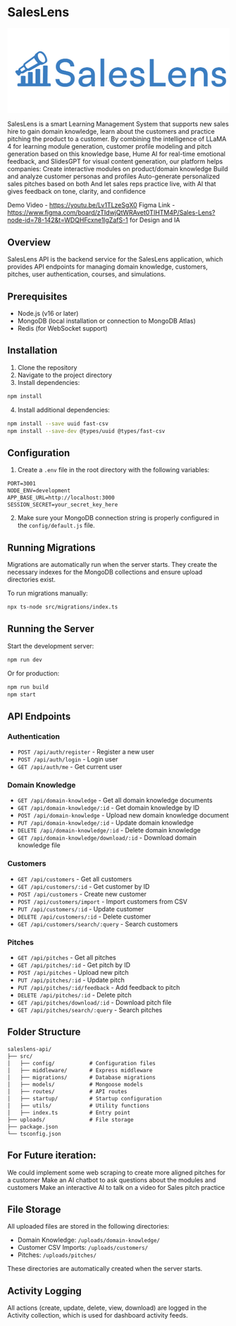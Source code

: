 # SalesLens
<img src="https://github.com/fearless1012/saleslens/blob/main/SalesLens-01.png">

SalesLens is a smart Learning Management System that supports new sales hire to gain domain knowledge, learn about the customers and practice pitching the product to a customer.
By combining the intelligence of LLaMA 4 for learning module generation, customer profile modeling and pitch generation based on this knowledge base, Hume AI for real-time emotional feedback, and SlidesGPT for visual content generation, our platform helps companies:
Create interactive modules on product/domain knowledge
Build and analyze customer personas and profiles
Auto-generate personalized sales pitches based on both
And let sales reps practice live, with AI that gives feedback on tone, clarity, and confidence

Demo Video - https://youtu.be/Lv1TLzeSgX0
Figma Link - https://www.figma.com/board/zTIdwjQtWRAvet0TIHTM4P/Sales-Lens?node-id=78-142&t=WDQHFcxne1lgZafS-1  for Design and IA

## Overview

SalesLens API is the backend service for the SalesLens application, which provides API endpoints for managing domain knowledge, customers, pitches, user authentication, courses, and simulations.

## Prerequisites

- Node.js (v16 or later)
- MongoDB (local installation or connection to MongoDB Atlas)
- Redis (for WebSocket support)

## Installation

1. Clone the repository
2. Navigate to the project directory
3. Install dependencies:

```bash
npm install
```

4. Install additional dependencies:

```bash
npm install --save uuid fast-csv
npm install --save-dev @types/uuid @types/fast-csv
```

## Configuration

1. Create a `.env` file in the root directory with the following variables:

```
PORT=3001
NODE_ENV=development
APP_BASE_URL=http://localhost:3000
SESSION_SECRET=your_secret_key_here
```

2. Make sure your MongoDB connection string is properly configured in the `config/default.js` file.

## Running Migrations

Migrations are automatically run when the server starts. They create the necessary indexes for the MongoDB collections and ensure upload directories exist.

To run migrations manually:

```bash
npx ts-node src/migrations/index.ts
```

## Running the Server

Start the development server:

```bash
npm run dev
```

Or for production:

```bash
npm run build
npm start
```

## API Endpoints

### Authentication

- `POST /api/auth/register` - Register a new user
- `POST /api/auth/login` - Login user
- `GET /api/auth/me` - Get current user

### Domain Knowledge

- `GET /api/domain-knowledge` - Get all domain knowledge documents
- `GET /api/domain-knowledge/:id` - Get domain knowledge by ID
- `POST /api/domain-knowledge` - Upload new domain knowledge document
- `PUT /api/domain-knowledge/:id` - Update domain knowledge
- `DELETE /api/domain-knowledge/:id` - Delete domain knowledge
- `GET /api/domain-knowledge/download/:id` - Download domain knowledge file

### Customers

- `GET /api/customers` - Get all customers
- `GET /api/customers/:id` - Get customer by ID
- `POST /api/customers` - Create new customer
- `POST /api/customers/import` - Import customers from CSV
- `PUT /api/customers/:id` - Update customer
- `DELETE /api/customers/:id` - Delete customer
- `GET /api/customers/search/:query` - Search customers

### Pitches

- `GET /api/pitches` - Get all pitches
- `GET /api/pitches/:id` - Get pitch by ID
- `POST /api/pitches` - Upload new pitch
- `PUT /api/pitches/:id` - Update pitch
- `PUT /api/pitches/:id/feedback` - Add feedback to pitch
- `DELETE /api/pitches/:id` - Delete pitch
- `GET /api/pitches/download/:id` - Download pitch file
- `GET /api/pitches/search/:query` - Search pitches

## Folder Structure

```
saleslens-api/
├── src/
│   ├── config/           # Configuration files
│   ├── middleware/       # Express middleware
│   ├── migrations/       # Database migrations
│   ├── models/           # Mongoose models
│   ├── routes/           # API routes
│   ├── startup/          # Startup configuration
│   ├── utils/            # Utility functions
│   ├── index.ts          # Entry point
├── uploads/              # File storage
├── package.json
└── tsconfig.json
```
## For Future iteration: 

We could implement some web scraping to create more aligned pitches for a customer
Make an AI chatbot to ask questions about the modules and customers
Make an interactive AI to talk on a video for Sales pitch practice

## File Storage

All uploaded files are stored in the following directories:

- Domain Knowledge: `/uploads/domain-knowledge/`
- Customer CSV Imports: `/uploads/customers/`
- Pitches: `/uploads/pitches/`


  

These directories are automatically created when the server starts.

## Activity Logging

All actions (create, update, delete, view, download) are logged in the Activity collection, which is used for dashboard activity feeds.
